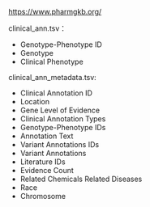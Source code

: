 https://www.pharmgkb.org/

clinical_ann.tsv：
+ Genotype-Phenotype ID 
+ Genotype
+ Clinical Phenotype

clinical_ann_metadata.tsv:
+ Clinical Annotation ID	
+ Location	
+ Gene	Level of Evidence	
+ Clinical Annotation Types	
+ Genotype-Phenotype IDs	
+ Annotation Text	
+ Variant Annotations IDs	
+ Variant Annotations	
+ Literature IDs	
+ Evidence Count	
+ Related Chemicals	Related Diseases	
+ Race	
+ Chromosome

